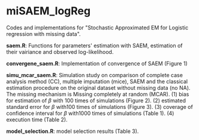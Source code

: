 # miSAEM_logReg
Codes and implementations for "Stochastic Approximated EM for Logistic regression with missing data".

**saem.R**: Functions for parameters' estimation with SAEM, estimation of their vairiance and observed log-likelihood.

**convergene_saem.R**: Implementation of convergence of SAEM (Figure 1)

**simu_mcar_saem.R**: Simulation study on comparison of complete case analysis method (CC), multiple imputation (mice), SAEM and the classical estimation procedure on the original dataset without missing data (no NA). The missing mechanism is Missing completely at random (MCAR).
(1) bias for estimation of $\beta$ with 100 times of simulations (Figure 2).
(2) estimated standard error for $\beta$ with100 times of simulations (Figure 3).
(3) coverage of confidence interval for $\beta$ with1000 times of simulations (Table 1).
(4) execution time (Table 2).

**model_selection.R**:  model selection results (Table 3).